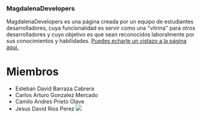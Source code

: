 ### MagdalenaDevelopers

MagdalenaDevelopers es una página creada por un equipo de estudiantes desarrolladores, cuya funcionalidad es servir como una "vitrina" para otros desarrolladores y cuyo objetivo es que sean reconocidos laboralmente por sus conocimientos y habilidades. 
[Puedes echarle un vistazo a la página aquí.](https://jesusdrp09.github.io/MagdalenaDevelopers/) 

# Miembros
- Esteban David Barraza Cabrera
- Carlos Arturo Gonzalez Mercado
- Camilo Andres Prieto Olave
- Jesus David Rios Perez
![](https://raw.githubusercontent.com/estebanbar19/MagdalenaDevelopers/main/vista/img/Logo.png)
